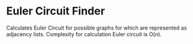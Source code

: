 # Euler Circuit Finder
Calculates Euler Circuit for possible graphs for which are represented as adjacency lists. Complexity for calculation Euler circuit is O(n).
